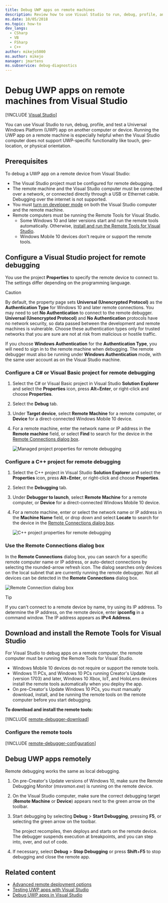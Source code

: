 ```yaml
---
title: Debug UWP apps on remote machines
description: Review how to use Visual Studio to run, debug, profile, and test a Universal Windows Platform (UWP) app remotely on another computer or device.
ms.date: 10/05/2018
ms.topic: how-to
dev_langs: 
  - CSharp
  - VB
  - FSharp
  - C++
author: mikejo5000
ms.author: mikejo
manager: jmartens
ms.subservice: debug-diagnostics
---
```

# Debug UWP apps on remote machines from Visual Studio

 [!INCLUDE [Visual Studio](~/includes/applies-to-version/vs-windows-only.md)]

You can use Visual Studio to run, debug, profile, and test a Universal Windows Platform (UWP) app on another computer or device. Running the UWP app on a remote machine is especially helpful when the Visual Studio computer does not support UWP-specific functionality like touch, geo-location, or physical orientation.

## <a name="BKMK_Prerequisites"></a> Prerequisites

To debug a UWP app on a remote device from Visual Studio:

- The Visual Studio project must be configured for remote debugging.
- The remote machine and the Visual Studio computer must be connected over a network, or connected directly through a USB or Ethernet cable. Debugging over the internet is not supported.
- You must [turn on developer mode](/windows/uwp/get-started/enable-your-device-for-development) on both the Visual Studio computer and the remote machine.
- Remote computers must be running the Remote Tools for Visual Studio.
  - Some Windows 10 and later versions start and run the remote tools automatically. Otherwise, [install and run the Remote Tools for Visual Studio](#BKMK_download).
  - Windows Mobile 10 devices don't require or support the remote tools.

## <a name="BKMK_ConnectVS"></a> Configure a Visual Studio project for remote debugging
<a name="BKMK_DirectConnect"></a>
You use the project **Properties** to specify the remote device to connect to. The settings differ depending on the programming language.

> [!CAUTION]
> By default, the property page sets **Universal (Unencrypted Protocol)** as the **Authentication Type** for Windows 10 and later remote connections. You may need to set **No Authentication** to connect to the remote debugger. **Universal (Unencrypted Protocol)** and **No Authentication** protocols have no network security, so data passed between the development and remote machines is vulnerable. Choose these authentication types only for trusted networks that you are sure are not at risk from malicious or hostile traffic.
>
>If you choose **Windows Authentication** for the **Authentication Type**, you will need to sign in to the remote machine when debugging. The remote debugger must also be running under **Windows Authentication** mode, with the same user account as on the Visual Studio machine.

### <a name="BKMK_Choosing_the_remote_device_for_C__and_Visual_Basic_projects"></a> Configure a C# or Visual Basic project for remote debugging

1. Select the C# or Visual Basic project in Visual Studio **Solution Explorer** and select the **Properties** icon, press **Alt**+**Enter**, or right-click and choose **Properties**.

1. Select the **Debug** tab.

1. Under **Target device**, select **Remote Machine** for a remote computer, or **Device** for a direct-connected Windows Mobile 10 device.

1. For a remote machine, enter the network name or IP address in the **Remote machine** field, or select **Find** to search for the device in the [Remote Connections dialog box](#remote-connections).

    ![Managed project properties for remote debugging](../debugger/media/vsrun_managed_projprop_remote.png "Managed Debug project properties")

### <a name="BKMK_Choosing_the_remote_device_for_JavaScript_and_C___projects"></a> Configure a C++ project for remote debugging

1. Select the C++ project in Visual Studio **Solution Explorer** and select the **Properties** icon, press **Alt**+**Enter**, or right-click and choose **Properties**.

1. Select the **Debugging** tab.

3. Under **Debugger to launch**, select **Remote Machine** for a remote computer, or **Device** for a direct-connected Windows Mobile 10 device.

1. For a remote machine, enter or select the network name or IP address in the **Machine Name** field, or drop down and select **Locate** to search for the device in the [Remote Connections dialog box](#remote-connections).

    ![C++ project properties for remote debugging](../debugger/media/vsrun_cpp_projprop_remote.png "C++ Debugging project properties")

### <a name="remote-connections"></a> Use the Remote Connections dialog box

In the **Remote Connections** dialog box, you can search for a specific remote computer name or IP address, or auto-detect connections by selecting the rounded-arrow refresh icon. The dialog searches only devices on the local subnet that are currently running the remote debugger. Not all devices can be detected in the **Remote Connections** dialog box.

 ![Remote Connection dialog box](../debugger/media/vsrun_selectremotedebuggerdlg.png "Remote Connections dialog")

>[!TIP]
>If you can't connect to a remote device by name, try using its IP address. To determine the IP address, on the remote device, enter **ipconfig** in a command window. The IP address appears as **IPv4 Address**.

## <a name="BKMK_download"></a> Download and install the Remote Tools for Visual Studio

For Visual Studio to debug apps on a remote computer, the remote computer must be running the Remote Tools for Visual Studio.

- Windows Mobile 10 devices do not require or support the remote tools.
- Windows 11 PCs, and Windows 10 PCs running Creator's Update (version 1703) and later, Windows 10 Xbox, IoT, and HoloLens devices install the remote tools automatically when you deploy the app.
- On pre-Creator's Update Windows 10 PCs, you must manually download, install, and be running the remote tools on the remote computer before you start debugging.

**To download and install the remote tools:**

[!INCLUDE [remote-debugger-download](../debugger/includes/remote-debugger-download.md)]

### <a name="BKMK_setup"></a> Configure the remote tools

[!INCLUDE [remote-debugger-configuration](../debugger/includes/remote-debugger-configuration.md)]

## <a name="BKMK_RunRemoteDebug"></a> Debug UWP apps remotely

Remote debugging works the same as local debugging.

1. On pre-Creator's Update versions of Windows 10, make sure the Remote Debugging Monitor (*msvsmon.exe*) is running on the remote device.

1. On the Visual Studio computer, make sure the correct debugging target (**Remote Machine** or **Device**) appears next to the green arrow on the toolbar.

1. Start debugging by selecting **Debug** > **Start Debugging**, pressing **F5**, or selecting the green arrow on the toolbar.

   The project recompiles, then deploys and starts on the remote device. The debugger suspends execution at breakpoints, and you can step into, over, and out of code.

1. If necessary, select **Debug** > **Stop Debugging** or press **Shift**+**F5** to stop debugging and close the remote app.

## Related content
- [Advanced remote deployment options](/windows/uwp/debug-test-perf/deploying-and-debugging-uwp-apps#advanced-remote-deployment-options)
- [Testing UWP apps with Visual Studio](../test/unit-test-your-code.md)
- [Debug UWP apps in Visual Studio](debugging-windows-store-and-windows-universal-apps.md)
